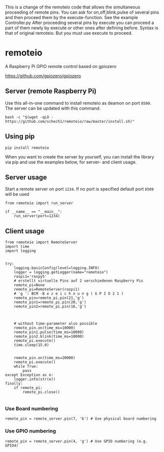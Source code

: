 This is a change of the remoteio code that allows the simultaneous proceeding of remote pins.
You can ask for on,off,blink,pulse of several pins and then proceed them by the execute-function. See the example
Controller.py
After proceeding several pins by execute you can proceed a part of them newly by execute or other ones after defining
before. Syntax is that of original remoteio. But you must use execute to proceed.

# remoteio
A Raspberry Pi GPIO remote control based on gpiozero

https://github.com/gpiozero/gpiozero


## Server (remote Raspberry Pi)
Use this all-in-one command to install remoteio as deamon on port `8509`.
The server can be updated with this command.
```
bash -c "$(wget -qLO - https://github.com/schech1/remoteio/raw/master/install.sh)"

```

##  Using pip
```
pip install remoteio
```
When you want to create the server by yourself, you can install the library via
pip and use the examples below, for server- and client usage.



## Server usage
Start a remote server on port `1234`.
If no port is specified default port `8509` will be used

```
from remoteio import run_server

if __name__ == "__main__":
    run_server(port=1234)

```


## Client usage
```
from remoteio import RemoteServer
import time
import logging

    
try:
    logging.basicConfig(level=logging.INFO)
    logger = logging.getLogger(name="remoteio")
    raspi1='raspy5' 
    # erstellt virtuelle Pins auf 2 verschiedenen Raspberry Pis
    remote_pi=None
    remote_pi=RemoteServer(raspi1)
    # 'g ': BCM -B e z e i c h n u n g ( G P I O 2 1 )
    remote_pin=remote_pi.pin(21,'g')
    remote_pin1=remote_pi.pin(20,'g')
    remote_pin2=remote_pi.pin(16,'g')


    
    # without time-parameter also possible
    remote_pin.on(time_ms=10000)
    remote_pin1.pulse(time_ms=10000)
    remote_pin2.blink(time_ms=10000)
    remote_pi.execute()
    time.sleep(15.0)

    
    remote_pin.on(time_ms=20000)
    remote_pi.execute()
    while True:
        pass
except Exception as e:
    logger.info(str(e))
finally:
    if remote_pi:
        remote_pi.close()
 
```

### Use Board numbering
```
remote_pin = remote_server.pin(7, 'b') # Use physical board numbering
```
### Use GPIO numbering
```
remote_pin = remote_server.pin(4, 'g') # Use GPIO numbering (e.g. GPIO4)
```

